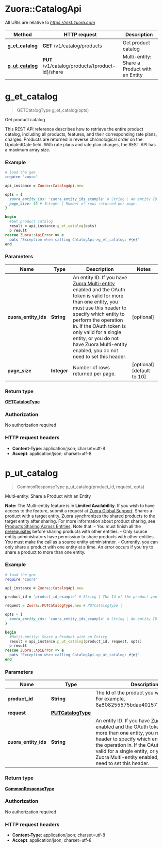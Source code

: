 # Zuora::CatalogApi

All URIs are relative to *https://rest.zuora.com*

Method | HTTP request | Description
------------- | ------------- | -------------
[**g_et_catalog**](CatalogApi.md#g_et_catalog) | **GET** /v1/catalog/products | Get product catalog
[**p_ut_catalog**](CatalogApi.md#p_ut_catalog) | **PUT** /v1/catalog/products/{product-id}/share | Multi-entity: Share a Product with an Entity


# **g_et_catalog**
> GETCatalogType g_et_catalog(opts)

Get product catalog

This REST API reference describes how to retrieve the entire product catalog, including all products, features, and their corresponding rate plans, charges. Products are returned in reverse chronological order on the UpdatedDate field.   With rate plans and rate plan charges, the REST API has a maximum array size.  

### Example
```ruby
# load the gem
require 'zuora'

api_instance = Zuora::CatalogApi.new

opts = { 
  zuora_entity_ids: 'zuora_entity_ids_example' # String | An entity ID. If you have [Zuora Multi-entity](https://knowledgecenter.zuora.com/BB_Introducing_Z_Business/Multi-entity) enabled and the OAuth token is valid for more than one entity, you must use this header to specify which entity to perform the operation in. If the OAuth token is only valid for a single entity, or you do not have Zuora Multi-entity enabled, you do not need to set this header. 
  page_size: 10 # Integer | Number of rows returned per page. 
}

begin
  #Get product catalog
  result = api_instance.g_et_catalog(opts)
  p result
rescue Zuora::ApiError => e
  puts "Exception when calling CatalogApi->g_et_catalog: #{e}"
end
```

### Parameters

Name | Type | Description  | Notes
------------- | ------------- | ------------- | -------------
 **zuora_entity_ids** | **String**| An entity ID. If you have [Zuora Multi-entity](https://knowledgecenter.zuora.com/BB_Introducing_Z_Business/Multi-entity) enabled and the OAuth token is valid for more than one entity, you must use this header to specify which entity to perform the operation in. If the OAuth token is only valid for a single entity, or you do not have Zuora Multi-entity enabled, you do not need to set this header.  | [optional] 
 **page_size** | **Integer**| Number of rows returned per page.  | [optional] [default to 10]

### Return type

[**GETCatalogType**](GETCatalogType.md)

### Authorization

No authorization required

### HTTP request headers

 - **Content-Type**: application/json; charset=utf-8
 - **Accept**: application/json; charset=utf-8



# **p_ut_catalog**
> CommonResponseType p_ut_catalog(product_id, request, opts)

Multi-entity: Share a Product with an Entity

**Note:** The Multi-entity feature is in **Limited Availability**. If you wish to have access to the feature, submit a request at [Zuora Global Support](http://support.zuora.com/).  Shares a product with a target entity. Zuora synchronizes the shared products to the target entity after sharing. For more information about product sharing, see [Products Sharing Across Entities](https://knowledgecenter.zuora.com/BB_Introducing_Z_Business/Multi-entity/C_Business_Objects_Sharing_Across_Entities/B_Products_Sharing_Across_Entities).  Note that:  - You must finish all the [prerequisites](https://knowledgecenter.zuora.com/BB_Introducing_Z_Business/Multi-entity/C_Business_Objects_Sharing_Across_Entities/B_Products_Sharing_Across_Entities/Share_Products) before sharing products with other entities.   - Only source entity administrators have permission to share products with other entities. You must make the call as a source entity administrator.  - Currently, you can only share a product with one entity at a time. An error occurs if you try to share a product to more than one entity. 

### Example
```ruby
# load the gem
require 'zuora'

api_instance = Zuora::CatalogApi.new

product_id = 'product_id_example' # String | The Id of the product you want to share. For example, 8a808255575bdae4015774e9602e16fe.

request = Zuora::PUTCatalogType.new # PUTCatalogType | 

opts = { 
  zuora_entity_ids: 'zuora_entity_ids_example' # String | An entity ID. If you have [Zuora Multi-entity](https://knowledgecenter.zuora.com/BB_Introducing_Z_Business/Multi-entity) enabled and the OAuth token is valid for more than one entity, you must use this header to specify which entity to perform the operation in. If the OAuth token is only valid for a single entity, or you do not have Zuora Multi-entity enabled, you do not need to set this header. 
}

begin
  #Multi-entity: Share a Product with an Entity
  result = api_instance.p_ut_catalog(product_id, request, opts)
  p result
rescue Zuora::ApiError => e
  puts "Exception when calling CatalogApi->p_ut_catalog: #{e}"
end
```

### Parameters

Name | Type | Description  | Notes
------------- | ------------- | ------------- | -------------
 **product_id** | **String**| The Id of the product you want to share. For example, 8a808255575bdae4015774e9602e16fe. | 
 **request** | [**PUTCatalogType**](PUTCatalogType.md)|  | 
 **zuora_entity_ids** | **String**| An entity ID. If you have [Zuora Multi-entity](https://knowledgecenter.zuora.com/BB_Introducing_Z_Business/Multi-entity) enabled and the OAuth token is valid for more than one entity, you must use this header to specify which entity to perform the operation in. If the OAuth token is only valid for a single entity, or you do not have Zuora Multi-entity enabled, you do not need to set this header.  | [optional] 

### Return type

[**CommonResponseType**](CommonResponseType.md)

### Authorization

No authorization required

### HTTP request headers

 - **Content-Type**: application/json; charset=utf-8
 - **Accept**: application/json; charset=utf-8



